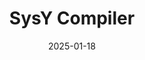 ---
title: "SysY Compiler"
date: 2025-01-18
external_url: "https://github.com/jhzhics/PKU-Compilation-25-Spring.git"
---